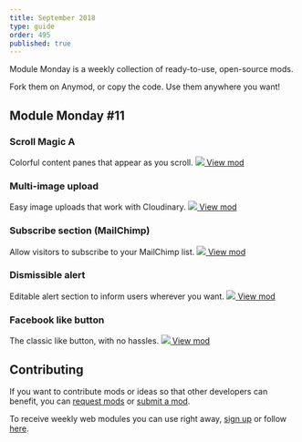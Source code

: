 ```yaml
---
title: September 2018
type: guide
order: 495
published: true
---
```


Module Monday is a weekly collection of ready-to-use, open-source mods.

Fork them on Anymod, or copy the code. Use them anywhere you want!

## Module Monday #11

### Scroll Magic A
Colorful content panes that appear as you scroll.
<a href="https://anymod.com/mod/bkkkk?v=20">
  <img src="https://res.cloudinary.com/component/image/upload/v1535760646/scrollmagic_bu4cxq.gif"/>
</a>
<a class="button" href="https://anymod.com/mod/bkkkk?v=20">View mod</a>

### Multi-image upload
Easy image uploads that work with Cloudinary.
<a href="https://anymod.com/mod/dbbbr?v=20">
  <img src="https://res.cloudinary.com/component/image/upload/v1535738605/cloudinary_lljya4.gif"/>
</a>
<a class="button" href="https://anymod.com/mod/dbbbr?v=20">View mod</a>

### Subscribe section (MailChimp)
Allow visitors to subscribe to your MailChimp list.
<a href="https://anymod.com/mod/rdddb?v=20">
  <img src="https://res.cloudinary.com/component/image/upload/v1535765494/mailchimp_lgfuvi.png"/>
</a>
<a class="button" href="https://anymod.com/mod/rdddb?v=20">View mod</a>

### Dismissible alert
Editable alert section to inform users wherever you want.
<a href="https://anymod.com/mod/lrrra">
  <img src="https://res.cloudinary.com/component/image/upload/v1535748651/alert_etphjw.gif"/>
</a>
<a class="button" href="https://anymod.com/mod/lrrra">View mod</a>

### Facebook like button
The classic like button, with no hassles.
<a href="https://anymod.com/mod/kbbbm">
  <img src="https://res.cloudinary.com/component/image/upload/v1535748894/like_u65jky.png"/>
</a>
<a class="button" href="https://anymod.com/mod/kbbbm">View mod</a>

<script project="865732" src="https://cdn.anymod.com/v1"></script>

## Contributing
If you want to contribute mods or ideas so that other developers can benefit, you can [request mods](https://guide.anymod.com/v1/community/requests.html) or [submit a mod](https://guide.anymod.com/v1/community/contributing.html).

To receive weekly web modules you can use right away, [sign up](https://anymod.com) or follow [here](https://medium.com/anymod).